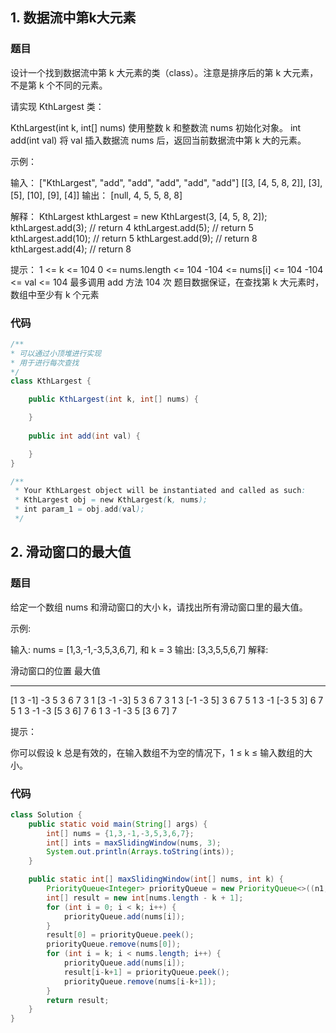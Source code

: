 ## 1. 数据流中第k大元素

### 题目

设计一个找到数据流中第 k 大元素的类（class）。注意是排序后的第 k 大元素，不是第 k 个不同的元素。

请实现 KthLargest 类：

KthLargest(int k, int[] nums) 使用整数 k 和整数流 nums 初始化对象。
int add(int val) 将 val 插入数据流 nums 后，返回当前数据流中第 k 大的元素。


示例：

输入：
["KthLargest", "add", "add", "add", "add", "add"]
[[3, [4, 5, 8, 2]], [3], [5], [10], [9], [4]]
输出：
[null, 4, 5, 5, 8, 8]

解释：
KthLargest kthLargest = new KthLargest(3, [4, 5, 8, 2]);
kthLargest.add(3);   // return 4
kthLargest.add(5);   // return 5
kthLargest.add(10);  // return 5
kthLargest.add(9);   // return 8
kthLargest.add(4);   // return 8

提示：
1 <= k <= 104
0 <= nums.length <= 104
-104 <= nums[i] <= 104
-104 <= val <= 104
最多调用 add 方法 104 次
题目数据保证，在查找第 k 大元素时，数组中至少有 k 个元素

### 代码

``` java
/**
* 可以通过小顶堆进行实现
* 用于进行每次查找
*/
class KthLargest {

    public KthLargest(int k, int[] nums) {

    }
    
    public int add(int val) {

    }
}

/**
 * Your KthLargest object will be instantiated and called as such:
 * KthLargest obj = new KthLargest(k, nums);
 * int param_1 = obj.add(val);
 */
```

## 2. 滑动窗口的最大值

### 题目

给定一个数组 nums 和滑动窗口的大小 k，请找出所有滑动窗口里的最大值。

示例:

输入: nums = [1,3,-1,-3,5,3,6,7], 和 k = 3
输出: [3,3,5,5,6,7] 
解释: 

  滑动窗口的位置                最大值
---------------               -----
[1  3  -1] -3  5  3  6  7       3
 1 [3  -1  -3] 5  3  6  7       3
 1  3 [-1  -3  5] 3  6  7       5
 1  3  -1 [-3  5  3] 6  7       5
 1  3  -1  -3 [5  3  6] 7       6
 1  3  -1  -3  5 [3  6  7]      7


提示：

你可以假设 k 总是有效的，在输入数组不为空的情况下，1 ≤ k ≤ 输入数组的大小。

### 代码

``` java
class Solution {
    public static void main(String[] args) {
        int[] nums = {1,3,-1,-3,5,3,6,7};
        int[] ints = maxSlidingWindow(nums, 3);
        System.out.println(Arrays.toString(ints));
    }

    public static int[] maxSlidingWindow(int[] nums, int k) {
        PriorityQueue<Integer> priorityQueue = new PriorityQueue<>((n1,n2) -> Integer.compare(n2, n1));
        int[] result = new int[nums.length - k + 1];
        for (int i = 0; i < k; i++) {
            priorityQueue.add(nums[i]);
        }
        result[0] = priorityQueue.peek();
        priorityQueue.remove(nums[0]);
        for (int i = k; i < nums.length; i++) {
            priorityQueue.add(nums[i]);
            result[i-k+1] = priorityQueue.peek();
            priorityQueue.remove(nums[i-k+1]);
        }
        return result;
    }
}
```

